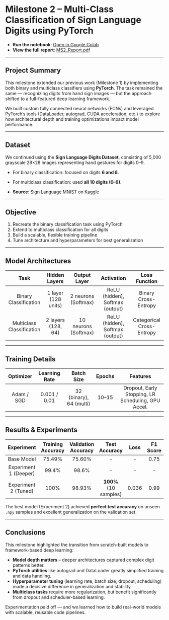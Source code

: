 # Milestone 2 – Multi-Class Classification of Sign Language Digits using PyTorch

- **Run the notebook**: [Open in Google Colab](https://colab.research.google.com/drive/1hpOeV_P6bLdP1T_GeFUPohMhuF9ZIEee)  
- **View the full report**: [MS2_Report.pdf](./MS2_Report.pdf)

---

## Project Summary

This milestone extended our previous work (Milestone 1) by implementing both binary and multiclass classifiers using **PyTorch**. The task remained the same — recognizing digits from hand sign images — but the approach shifted to a full-featured deep learning framework.

We built custom fully connected neural networks (FCNs) and leveraged PyTorch’s tools (DataLoader, autograd, CUDA acceleration, etc.) to explore how architectural depth and training optimizations impact model performance.

---

## Dataset

We continued using the **Sign Language Digits Dataset**, consisting of 5,000 grayscale 28×28 images representing hand gestures for digits 0–9.

- For binary classification: focused on digits **6 and 8**.
- For multiclass classification: used **all 10 digits (0–9)**.

- **Source**: [Sign Language MNIST on Kaggle](https://www.kaggle.com/datasets/datamunge/sign-language-mnist)

---

## Objective

1. Recreate the binary classification task using PyTorch  
2. Extend to multiclass classification for all digits  
3. Build a scalable, flexible training pipeline  
4. Tune architecture and hyperparameters for best generalization

---

## Model Architectures

| **Task**              | **Hidden Layers**    | **Output Layer**     | **Activation**                      | **Loss Function**           |
|:---------------------:|:--------------------:|:--------------------:|:-----------------------------------:|:---------------------------:|
| Binary Classification | 1 layer (128 units)  | 2 neurons (Softmax)  | ReLU (hidden), Softmax (output)     | Binary Cross-Entropy        |
| Multiclass Classification | 2 layers (128, 64)   | 10 neurons (Softmax) | ReLU (hidden), Softmax (output)     | Categorical Cross-Entropy   |

---

## Training Details

| **Optimizer** | **Learning Rate** | **Batch Size**       | **Epochs**      | **Features**                                        |
|:-------------:|:-----------------:|:--------------------:|:---------------:|:--------------------------------------------------:|
| Adam / SGD    | 0.001 / 0.01      | 32 (binary), 64 (multi) | 10–15           | Dropout, Early Stopping, LR Scheduling, GPU Accel. |

---

## Results & Experiments

| **Experiment**         | **Training Accuracy** | **Validation Accuracy** | **Test Accuracy** | **Loss**    | **F1 Score** |
|:----------------------:|:---------------------:|:------------------------:|:-----------------:|:-----------:|:------------:|
| Base Model             | 75.49%                | 75.60%                   | -                 | -           | 0.75         |
| Experiment 1 (Deeper)  | 99.4%                 | 98.6%                    | -                 | -           | -            |
| Experiment 2 (Tuned)   | 100%                  | 98.93%                   | **100%** (10 samples) | 0.036     | 0.99         |

The best model (Experiment 2) achieved **perfect test accuracy** on unseen `.npy` samples and excellent generalization on the validation set.

---

## Conclusions

This milestone highlighted the transition from scratch-built models to framework-based deep learning:

- **Model depth matters** – deeper architectures captured complex digit patterns better.
- **PyTorch utilities** like autograd and DataLoader greatly simplified training and data handling.
- **Hyperparameter tuning** (learning rate, batch size, dropout, scheduling) made a decisive difference in generalization and stability.
- **Multiclass tasks** require more regularization, but benefit significantly from dropout and scheduler-based learning.

Experimentation paid off — and we learned how to build real-world models with scalable, reusable code pipelines.
